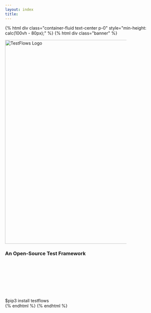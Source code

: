 ```yaml
---
layout: index
title: 
---
```


{% html div class="container-fluid text-center p-0" style="min-height: calc(100vh - 80px);" %}
{% html div class="banner" %} 

<p>
<img src="/img/logo-white.png" alt="TestFlows Logo" style= "width: 70vw; max-width: 400px;">
</p>

### An Open-Source Test Framework
<div class="row justify-content-center no-gutters" style="padding-top: 3vh">
    <div class="command">
        <span class="prompt">$</span>pip3 install testflows
    </div>
</div>
{% endhtml %}
{% endhtml %}
